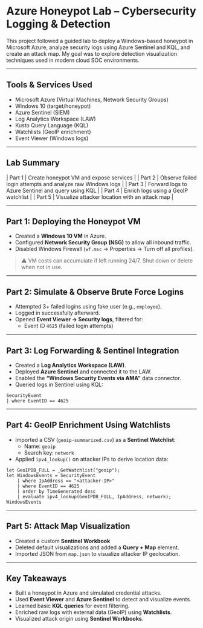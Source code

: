 # Azure Honeypot Lab – Cybersecurity Logging & Detection

This project followed a guided lab to deploy a Windows-based honeypot in Microsoft Azure, analyze security logs using Azure Sentinel and KQL, and create an attack map. My goal was to explore detection visualization techniques used in modern cloud SOC environments.

---

## Tools & Services Used

- Microsoft Azure (Virtual Machines, Network Security Groups)
- Windows 10 (target/honeypot)
- Azure Sentinel (SIEM)
- Log Analytics Workspace (LAW)
- Kusto Query Language (KQL)
- Watchlists (GeoIP enrichment)
- Event Viewer (Windows logs)

---

## Lab Summary

| Part 1 | Create honeypot VM and expose services |
| Part 2 | Observe failed login attempts and analyze raw Windows logs |
| Part 3 | Forward logs to Azure Sentinel and query using KQL |
| Part 4 | Enrich logs using a GeoIP watchlist |
| Part 5 | Visualize attacker location with an attack map |

---

## Part 1: Deploying the Honeypot VM

- Created a **Windows 10 VM** in Azure.
- Configured **Network Security Group (NSG)** to allow all inbound traffic.
- Disabled Windows Firewall (`wf.msc` → Properties → Turn off all profiles).

> ⚠️ VM costs can accumulate if left running 24/7. Shut down or delete when not in use.

---

## Part 2: Simulate & Observe Brute Force Logins

- Attempted 3+ failed logins using fake user (e.g., `employee`).
- Logged in successfully afterward.
- Opened **Event Viewer → Security logs**, filtered for:
  - Event ID `4625` (failed login attempts)

---

## Part 3: Log Forwarding & Sentinel Integration

- Created a **Log Analytics Workspace (LAW)**.
- Deployed **Azure Sentinel** and connected it to the LAW.
- Enabled the **“Windows Security Events via AMA”** data connector.
- Queried logs in Sentinel using KQL:

```kql
SecurityEvent
| where EventID == 4625
```

---

## Part 4: GeoIP Enrichment Using Watchlists

- Imported a CSV (`geoip-summarized.csv`) as a **Sentinel Watchlist**:
  - Name: `geoip`
  - Search key: `network`
- Applied `ipv4_lookup()` on attacker IPs to derive location data:

```kql
let GeoIPDB_FULL = _GetWatchlist("geoip");
let WindowsEvents = SecurityEvent
    | where IpAddress == "<attacker-IP>"
    | where EventID == 4625
    | order by TimeGenerated desc
    | evaluate ipv4_lookup(GeoIPDB_FULL, IpAddress, network);
WindowsEvents
```

---

## Part 5: Attack Map Visualization

- Created a custom **Sentinel Workbook**
- Deleted default visualizations and added a **Query + Map** element.
- Imported JSON from `map.json` to visualize attacker IP geolocation.

---

## Key Takeaways

- Built a honeypot in Azure and simulated credential attacks.
- Used **Event Viewer** and **Azure Sentinel** to detect and visualize events.
- Learned basic **KQL queries** for event filtering.
- Enriched raw logs with external data (GeoIP) using **Watchlists**.
- Visualized attack origin using **Sentinel Workbooks**.


